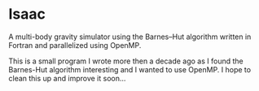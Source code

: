 # Isaac
A multi-body gravity simulator using the Barnes–Hut algorithm written in Fortran and parallelized using OpenMP.

This is a small program I wrote more then a decade ago as I found the Barnes-Hut algorithm interesting and I wanted to
use OpenMP. I hope to clean this up and improve it soon...

